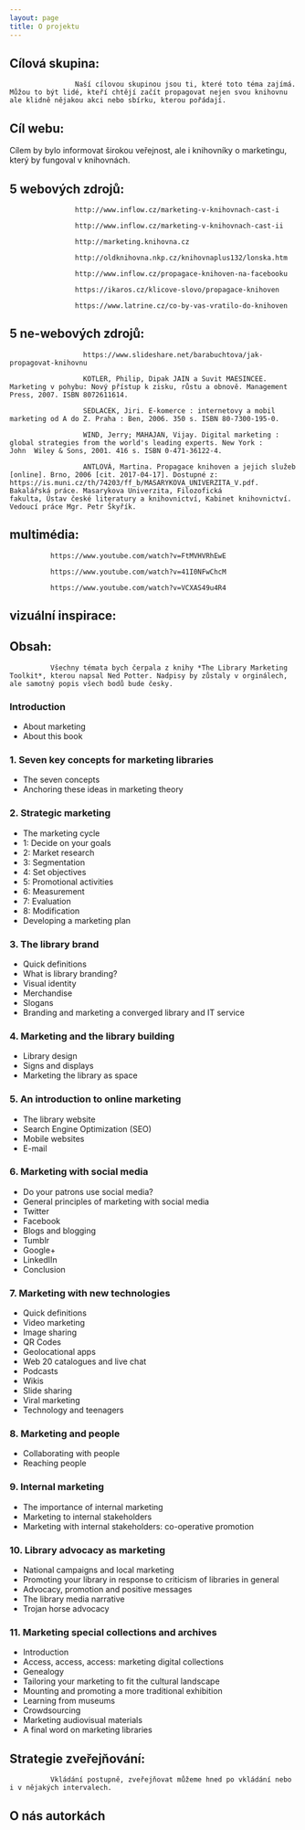 ```yaml
---
layout: page
title: O projektu
---
```


## Cílová skupina:
                    Naší cílovou skupinou jsou ti, které toto téma zajímá. Můžou to být lidé, kteří chtějí začít propagovat nejen svou knihovnu ale klidně nějakou akci nebo sbírku, kterou pořádají. 

## Cíl webu: 
  Cílem by bylo informovat širokou veřejnost, ale i knihovníky o marketingu, který by fungoval v knihovnách.
  
## 5 webových zdrojů:  
                    http://www.inflow.cz/marketing-v-knihovnach-cast-i

                    http://www.inflow.cz/marketing-v-knihovnach-cast-ii
                    
                    http://marketing.knihovna.cz
                    
                    http://oldknihovna.nkp.cz/knihovnaplus132/lonska.htm
                    
                    http://www.inflow.cz/propagace-knihoven-na-facebooku
                    
                    https://ikaros.cz/klicove-slovo/propagace-knihoven
                    
                    https://www.latrine.cz/co-by-vas-vratilo-do-knihoven


## 5 ne-webových zdrojů:
                      https://www.slideshare.net/barabuchtova/jak-propagovat-knihovnu

                      KOTLER, Philip, Dipak JAIN a Suvit MAESINCEE. Marketing v pohybu: Nový přístup k zisku, růstu a obnově. Management                       Press, 2007. ISBN 8072611614.
                      
                      SEDLACEK, Jiri. E-komerce : internetovy a mobil marketing od A do Z. Praha : Ben, 2006. 350 s. ISBN 80-7300-195-0.
                      
                      WIND, Jerry; MAHAJAN, Vijay. Digital marketing : global strategies from the world's leading experts. New York :                           John  Wiley & Sons, 2001. 416 s. ISBN 0-471-36122-4.
                      
                      ANTLOVÁ, Martina. Propagace knihoven a jejich služeb [online]. Brno, 2006 [cit. 2017-04-17]. Dostupné z:                                 https://is.muni.cz/th/74203/ff_b/MASARYKOVA_UNIVERZITA_V.pdf. Bakalářská práce. Masarykova Univerzita, Filozofická                       fakulta, Ústav české literatury a knihovnictví, Kabinet knihovnictví. Vedoucí práce Mgr. Petr Škyřík.

                     
## multimédia:   
              https://www.youtube.com/watch?v=FtMVHVRhEwE 

              https://www.youtube.com/watch?v=41I0NFwChcM

              https://www.youtube.com/watch?v=VCXAS49u4R4

## vizuální inspirace:

## Obsah: 
              Všechny témata bych čerpala z knihy *The Library Marketing Toolkit*, kterou napsal Ned Potter. Nadpisy by zůstaly v orginálech, ale samotný popis všech bodů bude česky. 
### Introduction
  - About marketing
  - About this book  
### 1. Seven key concepts for marketing libraries
  - The seven concepts
  - Anchoring these ideas in marketing theory  
### 2. Strategic marketing
  - The marketing cycle
  - 1: Decide on your goals
  - 2: Market research
  - 3: Segmentation
  - 4: Set objectives
  - 5: Promotional activities
  - 6: Measurement
  - 7: Evaluation
  - 8: Modification
  - Developing a marketing plan  
### 3. The library brand
  - Quick definitions
  - What is library branding?
  - Visual identity
  - Merchandise
  - Slogans
  - Branding and marketing a converged library and IT service  
### 4. Marketing and the library building
  - Library design
  - Signs and displays
  - Marketing the library as space  
### 5. An introduction to online marketing
  - The library website
  - Search Engine Optimization (SEO)
  - Mobile websites
  - E-mail  
### 6. Marketing with social media
  - Do your patrons use social media?
  - General principles of marketing with social media
  - Twitter
  - Facebook
  - Blogs and blogging
  - Tumblr
  - Google+ 
  - LinkedIIn 
  - Conclusion  
### 7. Marketing with new technologies
  - Quick definitions
  - Video marketing 
  - Image sharing
  - QR Codes
  - Geolocational apps 
  - Web 20 catalogues and live chat
  - Podcasts 
  - Wikis
  - Slide sharing 
  - Viral marketing
  - Technology and teenagers  
### 8. Marketing and people
  - Collaborating with people
  - Reaching people  
### 9. Internal marketing
  - The importance of internal marketing
  - Marketing to internal stakeholders
  - Marketing with internal stakeholders: co-operative promotion  
### 10. Library advocacy as marketing
  - National campaigns and local marketing 
  - Promoting your library in response to criticism of libraries in general
  - Advocacy, promotion and positive messages 
  - The library media narrative
  - Trojan horse advocacy  
### 11. Marketing special collections and archives
  - Introduction
  - Access, access, access: marketing digital collections
  - Genealogy
  - Tailoring your marketing to fit the cultural landscape
  - Mounting and promoting a more traditional exhibition
  - Learning from museums
  - Crowdsourcing
  - Marketing audiovisual materials
  - A final word on marketing libraries

## Strategie zveřejňování: 
              Vkládání postupně, zveřejňovat můžeme hned po vkládání nebo i v nějakých intervalech.
              
## O nás autorkách
